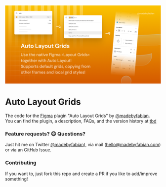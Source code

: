 ![Plugin Cover Art](PluginImage.png?raw=true "Plugin Cover Art")
# Auto Layout Grids

The code for the [Figma](https://figma.com) plugin "Auto Layout Grids" by [@madebyfabian](https://twitter.com/madebyfabian).<br>
You can find the plugin, a description, FAQs, and the version history at [tbd](tbd)


### Feature requests? 😊 Questions?
Just hit me on Twitter [@madebyfabian](https://twitter.com/madebyfabian)), via mail (hello@madebyfabian.com) or via an GitHub Issue.


### Contributing
If you want to, just fork this repo and create a PR if you like to add/improve something!
